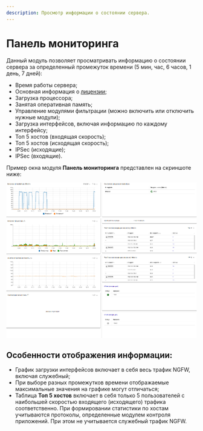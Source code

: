 ```yaml
---
description: Просмотр информации о состоянии сервера.
---
```


# Панель мониторинга

Данный модуль позволяет просматривать информацию о состоянии сервера за определенный промежуток времени (5 мин, час, 6 часов, 1 день, 7 дней):

* Время работы сервера;
* Основная информация о [лицензии](../general/license.md);
* Загрузка процессора;
* Занятая оперативная память;
* Управление модулями фильтрации (можно включить или отключить нужные модули);
* Загрузка интерфейсов, включая информацию по каждому интерфейсу;
* Топ 5 хостов (входящая скорость);
* Топ 5 хостов (исходящая скорость);
* IPSec (исходящие);
* IPSec (входящие).

Пример окна модуля **Панель мониторинга** представлен на скриншоте ниже:

![](../.gitbook/assets/monitor-panel.png)
 
## Особенности отображения информации:

* График загрузки интерфейсов включает в себя весь трафик NGFW, включая служебный;
* При выборе разных промежутков времени отображаемые максимальные значения на графике могут отличаться;
* Таблица **Топ 5 хостов** включает в себя только 5 пользователей с наибольшей скоростью входящего (исходящего) трафика соответственно. При формировании статистики по хостам учитываются протоколы, определенные модулем контроля приложений. При этом не учитывается служебный трафик NGFW.